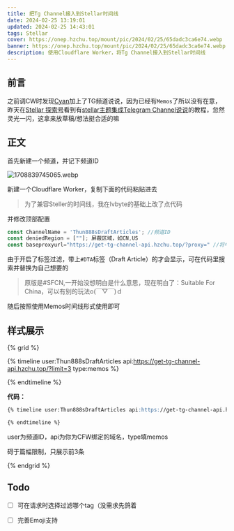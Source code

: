 ```yaml
---
title: 把Tg Channel接入到Stellar时间线
date: 2024-02-25 13:19:01
updated: 2024-02-25 14:43:01
tags: Stellar
cover: https://onep.hzchu.top/mount/pic/2024/02/25/65dadc3ca6e74.webp
banner: https://onep.hzchu.top/mount/pic/2024/02/25/65dadc3ca6e74.webp
description: 使用Cloudflare Worker，将Tg Channel接入到Stellar时间线
---
```


## 前言

之前调CW时发现[Cyan](https://blog.eurekac.cn/)加上了TG频道说说，因为已经有`Memos`了所以没有在意，昨天在[Stellar 探索号](https://xaoxuu.com/wiki/stellar/articles.html)看到有[stellar主题集成Telegram Channel说说](https://blog.lvbyte.top/posts/11214/)的教程，忽然灵光一闪，这拿来放草稿/想法挺合适的嘛



## 正文

首先新建一个频道，并记下频道ID

![1708839745065.webp](https://onep.hzchu.top/mount/pic/2024/02/25/65dad341bacfd.webp)

新建一个Cloudflare Worker，复制下面的代码粘贴进去

> 为了兼容Steller的时间线，我在lvbyte的基础上改了点代码

<script src="https://cfproxy.hzchu.top/https://gist.github.com/thun888/67d8cdf1296d8dc252e9fc5607e4daf6.js"></script>

并修改顶部配置

```js
const ChannelName = 'Thun888sDraftArticles'; //频道ID
const deniedRegion = [""]; 屏蔽区域，如CN,US
const baseproxyurl="https://get-tg-channel-api.hzchu.top/?proxy=" //将中间域名替换为你为worker绑定的域名
```

由于开启了标签过滤，带上`#DTA`标签（Draft Article）的才会显示，可在代码里搜索并替换为自己想要的

> 原版是#SFCN,一开始没想明白是什么意思，现在明白了：Suitable For China，可以有别的玩法o(￣▽￣)ｄ

随后按照使用Memos时间线形式使用即可

## 样式展示

{% grid %}
<!-- cell -->

{% timeline user:Thun888sDraftArticles api:https://get-tg-channel-api.hzchu.top/?limit=3 type:memos %}

{% endtimeline %}

<!-- cell -->

**代码：**

```markdown
{% timeline user:Thun888sDraftArticles api:https://get-tg-channel-api.hzchu.top/ type:memos %}

{% endtimeline %}
```

user为频道ID，api为你为CFW绑定的域名，type填memos

碍于篇幅限制，只展示前3条

{% endgrid %}

## Todo

- [ ] 可在请求时选择过滤哪个tag（没需求先鸽着
- [ ] 完善Emoji支持

